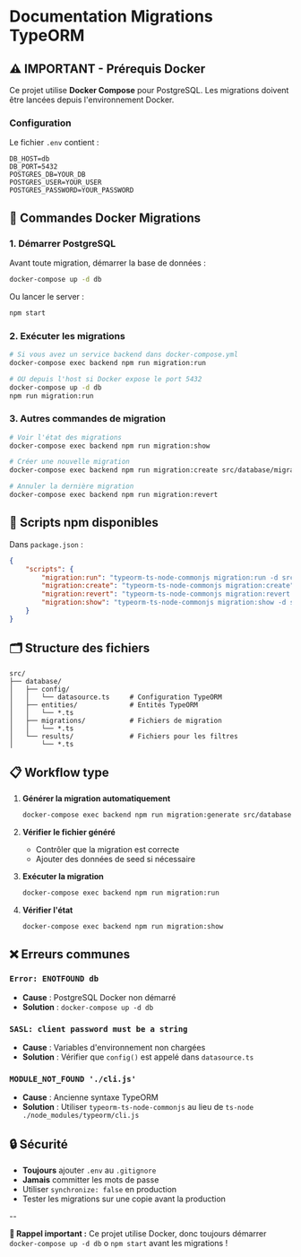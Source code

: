 # Documentation Migrations TypeORM

## ⚠️ IMPORTANT - Prérequis Docker

Ce projet utilise **Docker Compose** pour PostgreSQL. Les migrations doivent être lancées depuis l'environnement Docker.

### Configuration

Le fichier `.env` contient :

```env
DB_HOST=db
DB_PORT=5432
POSTGRES_DB=YOUR_DB
POSTGRES_USER=YOUR_USER
POSTGRES_PASSWORD=YOUR_PASSWORD
```

## 🐳 Commandes Docker Migrations

### 1. Démarrer PostgreSQL

Avant toute migration, démarrer la base de données :

```bash
docker-compose up -d db
```

Ou lancer le server :

```bash
npm start
```

### 2. Exécuter les migrations

```bash
# Si vous avez un service backend dans docker-compose.yml
docker-compose exec backend npm run migration:run

# OU depuis l'host si Docker expose le port 5432
docker-compose up -d db
npm run migration:run
```

### 3. Autres commandes de migration

```bash
# Voir l'état des migrations
docker-compose exec backend npm run migration:show

# Créer une nouvelle migration
docker-compose exec backend npm run migration:create src/database/migrations/NomDeLaMigration

# Annuler la dernière migration
docker-compose exec backend npm run migration:revert
```

## 📝 Scripts npm disponibles

Dans `package.json` :

```json
{
	"scripts": {
		"migration:run": "typeorm-ts-node-commonjs migration:run -d src/database/config/datasource.ts",
		"migration:create": "typeorm-ts-node-commonjs migration:create",
		"migration:revert": "typeorm-ts-node-commonjs migration:revert -d src/database/config/datasource.ts",
		"migration:show": "typeorm-ts-node-commonjs migration:show -d src/database/config/datasource.ts"
	}
}
```

## 🗂️ Structure des fichiers

```
src/
├── database/
│   ├── config/
│   │   └── datasource.ts     # Configuration TypeORM
│   ├── entities/             # Entités TypeORM
│   │   └── *.ts
│   ├── migrations/           # Fichiers de migration
│   │   └── *.ts
│   └── results/              # Fichiers pour les filtres
│       └── *.ts
```

## 📋 Workflow type

1. **Générer la migration automatiquement**

    ```bash
    docker-compose exec backend npm run migration:generate src/database/migrations/AddUserEntity
    ```

2. **Vérifier le fichier généré**

    - Contrôler que la migration est correcte
    - Ajouter des données de seed si nécessaire

3. **Exécuter la migration**

    ```bash
    docker-compose exec backend npm run migration:run
    ```

4. **Vérifier l'état**
    ```bash
    docker-compose exec backend npm run migration:show
    ```

## ❌ Erreurs communes

### `Error: ENOTFOUND db`

- **Cause** : PostgreSQL Docker non démarré
- **Solution** : `docker-compose up -d db`

### `SASL: client password must be a string`

- **Cause** : Variables d'environnement non chargées
- **Solution** : Vérifier que `config()` est appelé dans `datasource.ts`

### `MODULE_NOT_FOUND './cli.js'`

- **Cause** : Ancienne syntaxe TypeORM
- **Solution** : Utiliser `typeorm-ts-node-commonjs` au lieu de `ts-node ./node_modules/typeorm/cli.js`

## 🔒 Sécurité

- **Toujours** ajouter `.env` au `.gitignore`
- **Jamais** committer les mots de passe
- Utiliser `synchronize: false` en production
- Tester les migrations sur une copie avant la production

--

**📌 Rappel important :** Ce projet utilise Docker, donc toujours démarrer `docker-compose up -d db` o `npm start` avant les migrations !
